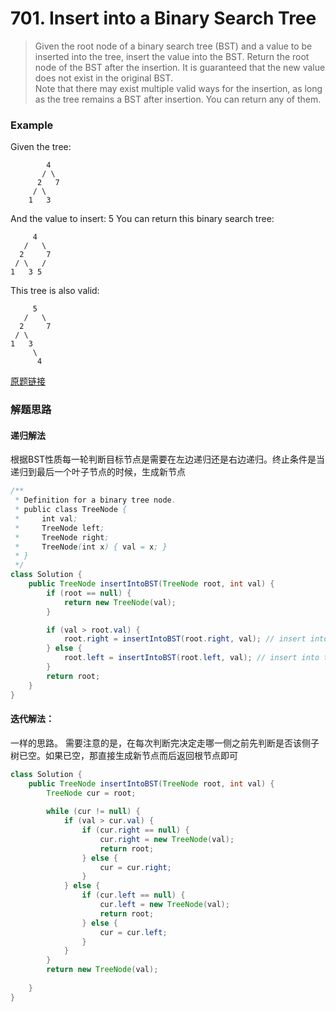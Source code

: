 # 701. Insert into a Binary Search Tree

>Given the root node of a binary search tree (BST) and a value to be inserted into the tree, insert the value into the BST. Return the root node of the BST after the insertion. It is guaranteed that the new value does not exist in the original BST.
<br>Note that there may exist multiple valid ways for the insertion, as long as the tree remains a BST after insertion. You can return any of them.

### Example

Given the tree:

            4
           / \
          2   7
         / \
        1   3
And the value to insert: 5
You can return this binary search tree:

         4
       /   \
      2     7
     / \   /
    1   3 5
This tree is also valid:

         5
       /   \
      2     7
     / \   
    1   3
         \
          4




[原题链接](https://leetcode.com/problems/insert-into-a-binary-search-tree/)

### 解题思路
#### 递归解法
根据BST性质每一轮判断目标节点是需要在左边递归还是右边递归。终止条件是当递归到最后一个叶子节点的时候，生成新节点

```java
/**
 * Definition for a binary tree node.
 * public class TreeNode {
 *     int val;
 *     TreeNode left;
 *     TreeNode right;
 *     TreeNode(int x) { val = x; }
 * }
 */
class Solution {
    public TreeNode insertIntoBST(TreeNode root, int val) {
        if (root == null) {
            return new TreeNode(val);
        }

        if (val > root.val) {
            root.right = insertIntoBST(root.right, val); // insert into the right subtree
        } else {
            root.left = insertIntoBST(root.left, val); // insert into the left subtree
        }
        return root;
    }
}
```


#### 迭代解法：
一样的思路。 需要注意的是，在每次判断完决定走哪一侧之前先判断是否该侧子树已空。如果已空，那直接生成新节点而后返回根节点即可


```java
class Solution {
    public TreeNode insertIntoBST(TreeNode root, int val) {
        TreeNode cur = root;
        
        while (cur != null) {
            if (val > cur.val) {
                if (cur.right == null) {
                    cur.right = new TreeNode(val);
                    return root;
                } else {
                    cur = cur.right;
                }
            } else {
                if (cur.left == null) {
                    cur.left = new TreeNode(val);
                    return root;
                } else {
                    cur = cur.left;
                }
            }
        }
        return new TreeNode(val);
        
    }
}
```



